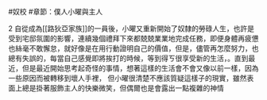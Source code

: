 #奴校 #章節：僕人小曜與主人


2
自從成為[[路狄亞家族]]的一員後，小曜又重新開始了奴隸的勞碌人生，也許是受到宅邸氛圍的影響，連續幾個禮拜下來都兢兢業業地完成任務，即便身體再疲憊也絲毫不敢懈怠，就好像是在用行動證明自己的價值，但是，儘管再怎麼努力，也總有失誤的，每當自己感覺即將挨打的時候，等到得ㄎ很享受新的生活，。直到最近，但是最近開始思考起奇怪的事情，想著這樣的生活會不會又像以前一樣，因為一些原因而被轉移到壞人手裡， 但小曜很清楚不應該質疑這樣子的現實，雖然表面上總是掛著服飾主人的快樂微笑，但偶爾也是會露出一點複雜的神情
